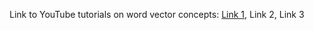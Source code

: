 Link to YouTube tutorials on word vector concepts: [Link 1](https://www.youtube.com/watch?v=ISPId9Lhc1g), Link 2, Link 3
